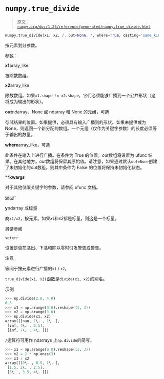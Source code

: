 # `numpy.true_divide`

> 原文：[`numpy.org/doc/1.26/reference/generated/numpy.true_divide.html`](https://numpy.org/doc/1.26/reference/generated/numpy.true_divide.html)

```py
numpy.true_divide(x1, x2, /, out=None, *, where=True, casting='same_kind', order='K', dtype=None, subok=True[, signature, extobj]) = <ufunc 'divide'>
```

按元素划分参数。

参数：

**x1**array_like

被除数数组。

**x2**array_like

除数数组。如果`x1.shape != x2.shape`，它们必须能够广播到一个公共形状（这将成为输出的形状）。

**out**ndarray、None 或 ndarray 和 None 的元组，可选

存储结果的位置。如果提供，必须具有输入广播到的形状。如果未提供或为 None，则返回一个新分配的数组。一个元组（仅作为关键字参数）的长度必须等于输出的数量。

**where**array_like，可选

此条件在输入上进行广播。在条件为 True 的位置，*out*数组将设置为 ufunc 结果。在其他地方，*out*数组将保留其原始值。请注意，如果通过默认`out=None`创建了未初始化的*out*数组，则其中条件为 False 的位置将保持未初始化状态。

****kwargs**

对于其他仅限关键字的参数，请参阅 ufunc 文档。

返回：

**y**ndarray 或标量

商`x1/x2`，按元素。如果*x1*和*x2*都是标量，则这是一个标量。

另请参阅

`seterr`

设置是否在溢出、下溢和除以零时引发警告或警告。

注意

等同于按元素进行广播的`x1` / `x2`。

`true_divide(x1, x2)`函数是`divide(x1, x2)`的别名。

示例

```py
>>> np.divide(2.0, 4.0)
0.5
>>> x1 = np.arange(9.0).reshape((3, 3))
>>> x2 = np.arange(3.0)
>>> np.divide(x1, x2)
array([[nan, 1\. , 1\. ],
 [inf, 4\. , 2.5],
 [inf, 7\. , 4\. ]]) 
```

`/`运算符可用作 ndarrays 上`np.divide`的简写。

```py
>>> x1 = np.arange(9.0).reshape((3, 3))
>>> x2 = 2 * np.ones(3)
>>> x1 / x2
array([[0\. , 0.5, 1\. ],
 [1.5, 2\. , 2.5],
 [3\. , 3.5, 4\. ]]) 
```
